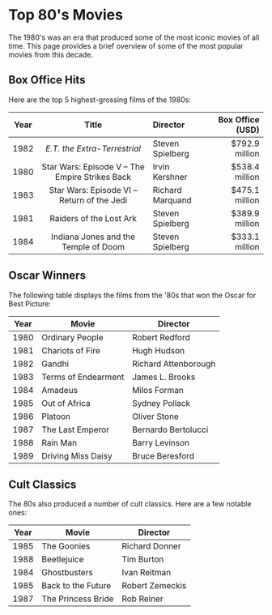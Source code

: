 # Top 80's Movies

The 1980's was an era that produced some of the most iconic movies of all time. This page provides a brief overview of some of the most popular movies from this decade.

## Box Office Hits

Here are the top 5 highest-grossing films of the 1980s:

| Year |                     Title                      | Director          |  Box Office (USD) |
|------|:----------------------------------------------:|:------------------|------------------:|
| 1982 |          *E.T. the Extra-Terrestrial*          | Steven Spielberg  |    $792.9 million |
| 1980 | Star Wars: Episode V – The Empire Strikes Back | Irvin Kershner    |    $538.4 million |
| 1983 |   Star Wars: Episode VI – Return of the Jedi   | Richard Marquand  |    $475.1 million |
| 1981 |            Raiders of the Lost Ark             | Steven Spielberg  |    $389.9 million |
| 1984 |      Indiana Jones and the Temple of Doom      | Steven Spielberg  |    $333.1 million |

## Oscar Winners

The following table displays the films from the '80s that won the Oscar for Best Picture:

| Year | Movie               | Director              |
|------|---------------------|-----------------------|
| 1980 | Ordinary People     | Robert Redford        |
| 1981 | Chariots of Fire    | Hugh Hudson           |
| 1982 | Gandhi              | Richard Attenborough  |
| 1983 | Terms of Endearment | James L. Brooks       |
| 1984 | Amadeus             | Milos Forman          |
| 1985 | Out of Africa       | Sydney Pollack        |
| 1986 | Platoon             | Oliver Stone          |
| 1987 | The Last Emperor    | Bernardo Bertolucci   |
| 1988 | Rain Man            | Barry Levinson        |
| 1989 | Driving Miss Daisy  | Bruce Beresford       |

## Cult Classics

The 80s also produced a number of cult classics. Here are a few notable ones:

| Year | Movie              | Director        |
|------|--------------------|-----------------|
| 1985 | The Goonies        | Richard Donner  |
| 1988 | Beetlejuice        | Tim Burton      |
| 1984 | Ghostbusters       | Ivan Reitman    |
| 1985 | Back to the Future | Robert Zemeckis |
| 1987 | The Princess Bride | Rob Reiner      |
